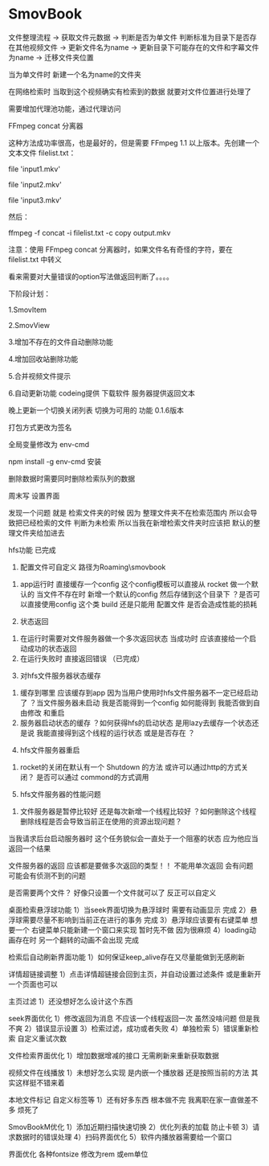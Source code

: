 # SmovBook


文件整理流程 -> 获取文件元数据 -> 判断是否为单文件 判断标准为目录下是否存在其他视频文件 -> 更新文件名为name -> 更新目录下可能存在的文件和字幕文件为name -> 迁移文件夹位置 

当为单文件时 新建一个名为name的文件夹

在网络检索时 当取到这个视频确实有检索到的数据 就要对文件位置进行处理了


需要增加代理池功能，通过代理访问


FFmpeg concat 分离器

这种方法成功率很高，也是最好的，但是需要 FFmpeg 1.1 以上版本。先创建一个文本文件 filelist.txt：

file 'input1.mkv'

file 'input2.mkv'

file 'input3.mkv'

然后：

ffmpeg -f concat -i filelist.txt -c copy output.mkv

注意：使用 FFmpeg concat 分离器时，如果文件名有奇怪的字符，要在 filelist.txt 中转义


看来需要对大量错误的option写法做返回判断了。。。。

下阶段计划：

1.SmovItem 

2.SmovView

3.增加不存在的文件自动删除功能

4.增加回收站删除功能

5.合并视频文件提示

6.自动更新功能 codeing提供 下载软件 服务器提供返回文本

晚上更新一个切换关闭列表 切换为可用的 功能 0.1.6版本


打包方式更改为签名 

全局变量修改为 env-cmd

npm install -g env-cmd 安装


删除数据时需要同时删除检索队列的数据

周末写 设置界面

发现一个问题 就是 检索文件夹的时候 因为 整理文件夹不在检索范围内 所以会导致把已经检索的文件 判断为未检索 所以当我在新增检索文件夹时应该把 默认的整理文件夹给加进去






hfs功能 已完成

1. 配置文件可自定义 路径为Roaming\smovbook
  1) app运行时 直接缓存一个config 这个config模板可以直接从 rocket 做一个默认的 当文件不存在时 新增一个默认的config 然后存储到这个目录下 ？是否可以直接使用config 这个类 build 还是只能用 配置文件 是否会造成性能的损耗 
2. 状态返回
  1) 在运行时需要对文件服务器做一个多次返回状态 当成功时 应该直接给一个启动成功的状态返回
  2) 在运行失败时 直接返回错误 （已完成）
3. 对hfs文件服务器状态缓存
  1) 缓存到哪里 应该缓存到app 因为当用户使用时hfs文件服务器不一定已经启动了 ？当文件服务器未启动 我是否能得到一个config 如何能得到 我能否做到自由修改 和重启
  2) 服务器启动状态的缓存 ？如何获得hfs的启动状态 是用lazy去缓存一个状态还是说 我能直接得到这个线程的运行状态 或是是否存在 ？
4. hfs文件服务器重启
  1) rocket的关闭在默认有一个 Shutdown 的方法 或许可以通过http的方式关闭？ 是否可以通过 commond的方式调用
5. hfs文件服务器的性能问题
  1) 文件服务器是暂停比较好 还是每次新增一个线程比较好 ？如何删除这个线程 删除线程是否会导致当前正在使用的资源出现问题？ 


  当我请求后台启动服务器时 这个任务貌似会一直处于一个阻塞的状态 应为他应当返回一个结果

  文件服务器的返回 应该都是要做多次返回的类型！！ 不能用单次返回 会有问题 可能会有侦测不到的问题

  是否需要两个文件？ 好像只设置一个文件就可以了 反正可以自定义


桌面检索悬浮球功能
1）当seek界面切换为悬浮球时 需要有动画显示  完成
2）悬浮球需要尽量不影响到当前正在进行的事务   完成
3）悬浮球应该要有右键菜单   想要一个 右键菜单只能新建一个窗口来实现 暂时先不做 因为很麻烦
4）loading动画存在时 另一个翻转的动画不会出现 完成


检索后自动刷新界面功能
1）如何保证keep_alive存在又尽量能做到无感刷新

详情超链接调整
1）点击详情超链接会回到主页，并自动设置过滤条件 或是重新开一个页面也可以

主页过滤
1）还没想好怎么设计这个东西

seek界面优化
1）修改返回为消息 不应该一个线程返回一次 虽然没啥问题 但是我不爽
2）错误显示设置 
3）检索过滤，成功或者失败
4）单独检索
5）错误重新检索 自定义重试次数

文件检索界面优化
1）增加数据增减的接口 无需刷新来重新获取数据

视频文件在线播放
1）未想好怎么实现 是内嵌一个播放器 还是按照当前的方法 其实这样挺不错来着

本地文件标记 自定义标签等
1）还有好多东西 根本做不完 我离职在家一直做差不多 烦死了

SmovBookM优化
1）添加近期扫描快速切换
2）优化列表的加载 防止卡顿
3）请求数据时的错误处理
4）扫码界面优化
5）软件内播放器需要给一个窗口

界面优化 各种fontsize 修改为rem 或em单位



